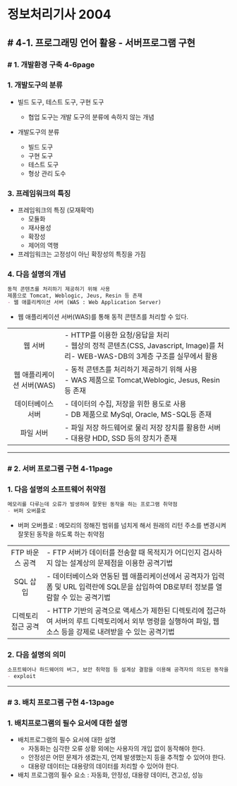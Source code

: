 # 정보처리기사 2004

## # 4-1. 프로그래밍 언어 활용 - 서버프로그램 구현

### # 1. 개발환경 구축 4-6page

### 1. 개발도구의 분류

- 빌드 도구, 테스트 도구, 구현 도구
  - 협업 도구는 개발 도구의 분류에 속하지 않는 개념

- 개발도구의 분류
  - 빌드 도구
  - 구현 도구
  - 테스트 도구
  - 형상 관리 도수

### 3. 프레임워크의 특징

- 프레임워크의 특징 (모재확역)
  - 모듈화
  - 재사용성
  - 확장성
  - 제어의 역행
- 프레임워크는 고정성이 아닌 확장성의 특징을 가짐

### 4. 다음 설명의 개념

```markdown
동적 콘텐츠를 처리하기 제공하기 위해 사용
제품으로 Tomcat, Weblogic, Jeus, Resin 등 존재
- 웹 애플리케이션 서버 (WAS : Web Application Server)
```

- 웹 애플리케이션 서버(WAS)를 통해 동적 콘텐츠를 처리할 수 있다.

|||
|:--:|--|
|웹 서버|- HTTP를 이용한 요청/응답을 처리</br>- 웹상의 정적 콘텐츠(CSS, Javascript, Image)를 처리</ba>- WEB-WAS-DB의 3계층 구조를 실무에서 활용|
|웹 애플리케이션 서버(WAS)|- 동적 콘텐츠를 처리하기 제공하기 위해 사용</br>- WAS 제품으로 Tomcat,Weblogic, Jesus, Resin등 존재|
|데이터베이스 서버|- 데이터의 수집, 저장을 위한 용도로 사용</br>- DB 제품으로 MySql, Oracle, MS-SQL등 존재|
|파일 서버|- 파일 저장 하드웨어로 물리 저장 장치를 활용한 서버</br>- 대용량 HDD, SSD 등의 장치가 존재|

---

### # 2. 서버 프로그램 구현 4-11page

### 1. 다음 설명의 소프트웨어 취약점

```markdown
메모리를 다루는데 오류가 발생하여 잘못된 동작을 하는 프로그램 취약점
- 버퍼 오버플로
```

- 버퍼 오버플로 : 메모리의 정해진 범위를 넘치게 해서 원래의 리턴 주소를 변경시켜 잘못된 동작을 하도록 하는 취약점

|||
|:--:|--|
|FTP 바운스 공격|- FTP 서버가 데이터를 전송할 때 목적지가 어디인지 검사하지 않는 설계상의 문제점을 이용한 공격기법|
|SQL 삽입|- 데이터베이스와 연동된 웹 애플리케이션에서 공격자가 입력 폼 및 URL 입력란에 SQL문을 삽입하여 DB로부터 정보를 열람할 수 있는 공격기법|
|디렉토리 접근 공격|- HTTP 기반의 공격으로 액세스가 제한된 디렉토리에 접근하여 서버의 루트 디렉토리에서 외부 명령을 실행하여 파일, 웹 소스 등을 강제로 내려받을 수 있는 공격기법|

### 2. 다음 설명의 의미

```markdown
소프트웨어나 하드웨어의 버그, 보안 취약점 등 설계상 결함을 이용해 공격자의 의도된 동작을 수행하도록 만들어진 절차나 일련의 명령, 프로그램 등을 의미하는 용어
- exploit
```

---

### # 3. 배치 프로그램 구현 4-13page

### 1. 배치프로그램의 필수 요서에 대한 설명

- 배치프로그램의 필수 요서에 대한 설명
  - 자동화는 심각한 오류 상황 외에는 사용자의 개입 없이 동작해야 한다.
  - 안정성은 어떤 문제가 생겼는지, 언제 발생했는지 등을 추적할 수 있어야 한다.
  - 대용량 데이터는 대용량의 데이터를 처리할 수 있어야 한다.
- 배치 프로그램의 필수 요소 : 자동화, 안정성, 대용량 데이터, 견고성, 성능
